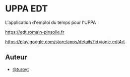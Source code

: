 
# UPPA EDT

L'application d'emploi du temps pour l'UPPA

https://edt.romain-pinsolle.fr

https://play.google.com/store/apps/details?id=ionic.edt4rt


## Auteur

- [@turoyt](https://www.github.com/tuyroyt)

